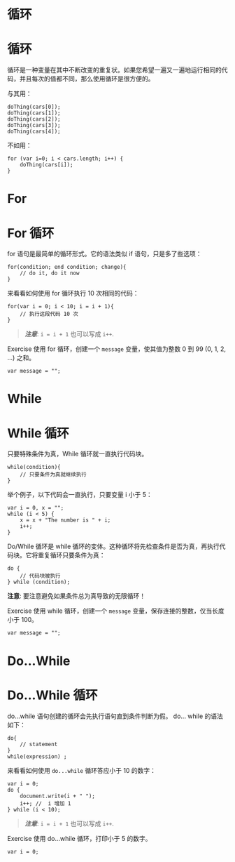 # 循环

# 循环

循环是一种变量在其中不断改变的重复状。如果您希望一遍又一遍地运行相同的代码，并且每次的值都不同，那么使用循环是很方便的。

与其用：

```
doThing(cars[0]);
doThing(cars[1]);
doThing(cars[2]);
doThing(cars[3]);
doThing(cars[4]); 
```

不如用：

```
for (var i=0; i < cars.length; i++) { 
    doThing(cars[i]);
} 
```

# For

# For 循环

for 语句是最简单的循环形式。它的语法类似 if 语句，只是多了些选项：

```
for(condition; end condition; change){
    // do it, do it now
} 
```

来看看如何使用 for 循环执行 10 次相同的代码：

```
for(var i = 0; i < 10; i = i + 1){
    // 执行这段代码 10 次
} 
```

> ***注意***: `i = i + 1` 也可以写成 `i++`.

Exercise 使用 for 循环，创建一个 `message` 变量，使其值为整数 0 到 99 (0, 1, 2, ...) 之和。

```
var message = "";
```

# While

# While 循环

只要特殊条件为真，While 循环就一直执行代码块。

```
while(condition){
    // 只要条件为真就继续执行
} 
```

举个例子，以下代码会一直执行，只要变量 i 小于 5：

```
var i = 0, x = "";
while (i < 5) {
    x = x + "The number is " + i;
    i++;
} 
```

Do/While 循环是 while 循环的变体。这种循环将先检查条件是否为真，再执行代码块。它将重复循环只要条件为真：

```
do {
    // 代码块被执行
} while (condition); 
```

**注意**: 要注意避免如果条件总为真导致的无限循环！

Exercise 使用 while 循环，创建一个 `message` 变量，保存连接的整数，仅当长度小于 100。

```
var message = "";
```

# Do...While

# Do...While 循环

do...while 语句创建的循环会先执行语句直到条件判断为假。 do... while 的语法如下：

```
do{
    // statement
}
while(expression) ; 
```

来看看如何使用 `do...while` 循环答应小于 10 的数字：

```
var i = 0;
do {
    document.write(i + " ");
    i++; //  i 增加 1 
} while (i < 10); 
```

> ***注意***: `i = i + 1` 也可以写成 `i++`.

Exercise 使用 do...while 循环，打印小于 5 的数字。

```
var i = 0;
```